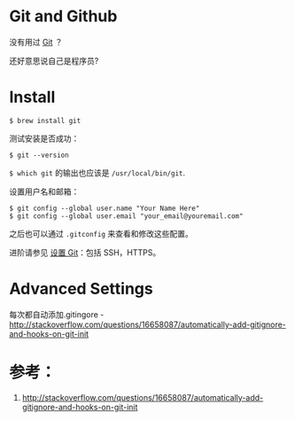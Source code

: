 # Git and Github

没有用过 [Git](http://git-scm.com/) ？

还好意思说自己是程序员? 

# Install

    $ brew install git

测试安装是否成功：

    $ git --version

 `$ which git` 的输出也应该是 `/usr/local/bin/git`.

设置用户名和邮箱：

    $ git config --global user.name "Your Name Here"
    $ git config --global user.email "your_email@youremail.com"

之后也可以通过 `.gitconfig` 来查看和修改这些配置。

进阶请参见 [设置 Git](https://help.github.com/articles/set-up-git/)：包括 SSH，HTTPS。


# Advanced Settings

每次都自动添加.gitingore - 
http://stackoverflow.com/questions/16658087/automatically-add-gitignore-and-hooks-on-git-init

# 参考：

1. http://stackoverflow.com/questions/16658087/automatically-add-gitignore-and-hooks-on-git-init